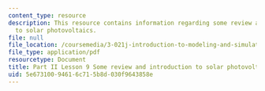 ```yaml
---
content_type: resource
description: This resource contains information regarding some review and introduction
  to solar photovoltaics.
file: null
file_location: /coursemedia/3-021j-introduction-to-modeling-and-simulation-spring-2012/5e67310094616c715b8d030f9643858e_MIT3_021JS11_L9.pdf
file_type: application/pdf
resourcetype: Document
title: Part II Lesson 9 Some review and introduction to solar photovoltaics
uid: 5e673100-9461-6c71-5b8d-030f9643858e
---
```

